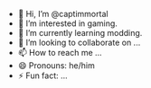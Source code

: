- 👋 Hi, I’m @captimmortal
- 👀 I’m interested in gaming.
- 🌱 I’m currently learning modding.
- 💞️ I’m looking to collaborate on ...
- 📫 How to reach me ...
- 😄 Pronouns: he/him
- ⚡ Fun fact: ...

<!---
captimmortal/captimmortal is a ✨ special ✨ repository because its `README.md` (this file) appears on your GitHub profile.
You can click the Preview link to take a look at your changes.
--->
